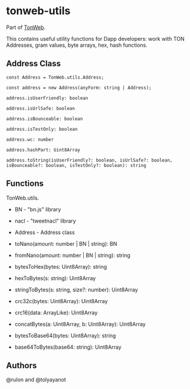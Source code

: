 # tonweb-utils

Part of [TonWeb](https://github.com/toncenter/tonweb).

This contains useful utility functions for Dapp developers: work with TON Addresses, gram values, byte arrays, hex, hash functions.

## Address Class
```
const Address = TonWeb.utils.Address;

const address = new Address(anyForm: string | Address);

address.isUserFriendly: boolean

address.isUrlSafe: boolean

address.isBounceable: boolean

address.isTestOnly: boolean

address.wc: number

address.hashPart: Uint8Array

address.toString(isUserFriendly?: boolean, isUrlSafe?: boolean, isBounceable?: boolean, isTestOnly?: boolean): string
```
## Functions

TonWeb.utils.

* BN - "bn.js" library 

* nacl - "tweetnacl" library

* Address - Address class

* toNano(amount: number | BN | string): BN

* fromNano(amount: number | BN | string): string

* bytesToHex(bytes: Uint8Array): string

* hexToBytes(s: string): Uint8Array

* stringToBytes(s: string, size?: number): Uint8Array 

* crc32c(bytes: Uint8Array): Uint8Array

* crc16(data: ArrayLike<number>): Uint8Array

* concatBytes(a: Uint8Array, b: Uint8Array): Uint8Array

* bytesToBase64(bytes: Uint8Array): string

* base64ToBytes(base64: string): Uint8Array

## Authors

@rulon and @tolyayanot